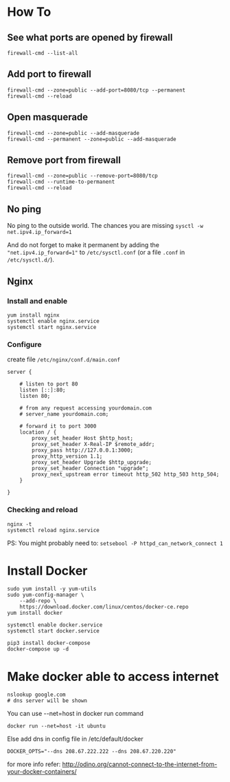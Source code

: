 # How To

## See what ports are opened by firewall

```
firewall-cmd --list-all
```

## Add port to firewall

```
firewall-cmd --zone=public --add-port=8080/tcp --permanent
firewall-cmd --reload
```

## Open masquerade

```
firewall-cmd --zone=public --add-masquerade
firewall-cmd --permanent --zone=public --add-masquerade
```

## Remove port from firewall

```
firewall-cmd --zone=public --remove-port=8080/tcp
firewall-cmd --runtime-to-permanent
firewall-cmd --reload
```

## No ping

No ping to the outside world. The chances you are missing `sysctl -w net.ipv4.ip_forward=1`

And do not forget to make it permanent by adding the `"net.ipv4.ip_forward=1"` to `/etc/sysctl.conf` (or a file `.conf` in `/etc/sysctl.d/`).

## Nginx

### Install and enable

```
yum install nginx
systemctl enable nginx.service
systemctl start nginx.service
```

### Configure

create file `/etc/nginx/conf.d/main.conf`

```
server {

    # listen to port 80
    listen [::]:80;
    listen 80;

    # from any request accessing yourdomain.com
    # server_name yourdomain.com;

    # forward it to port 3000
    location / {
        proxy_set_header Host $http_host;
        proxy_set_header X-Real-IP $remote_addr;
        proxy_pass http://127.0.0.1:3000;
        proxy_http_version 1.1;
        proxy_set_header Upgrade $http_upgrade;
        proxy_set_header Connection "upgrade";
        proxy_next_upstream error timeout http_502 http_503 http_504;
    }

}
```

### Checking and reload

```
nginx -t
systemctl reload nginx.service
```

PS: You might probably need to: `setsebool -P httpd_can_network_connect 1`

# Install Docker

```
sudo yum install -y yum-utils
sudo yum-config-manager \
    --add-repo \
    https://download.docker.com/linux/centos/docker-ce.repo
yum install docker

systemctl enable docker.service
systemctl start docker.service

pip3 install docker-compose
docker-compose up -d
```

# Make docker able to access internet

```
nslookup google.com
# dns server will be shown
```

You can use --net=host in docker run command

```
docker run --net=host -it ubuntu
```

Else add dns in config file in /etc/default/docker

```
DOCKER_OPTS="--dns 208.67.222.222 --dns 208.67.220.220"
```

for more info refer: http://odino.org/cannot-connect-to-the-internet-from-your-docker-containers/
